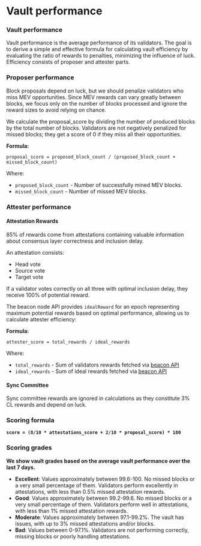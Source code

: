 # Vault performance

### Vault performance

Vault performance is the average performance of its validators. The goal is to derive a simple and effective formula for calculating vault efficiency by evaluating the ratio of rewards to penalties, minimizing the influence of luck. Efficiency consists of proposer and attester parts.

### Proposer performance

Block proposals depend on luck, but we should penalize validators who miss MEV opportunities. Since MEV rewards can vary greatly between blocks, we focus only on the number of blocks processed and ignore the reward sizes to avoid relying on chance.

We calculate the proposal\_score by dividing the number of produced blocks by the total number of blocks. Validators are not negatively penalized for missed blocks; they get a score of 0 if they miss all their opportunities.

**Formula:**

```
proposal_score = proposed_block_count / (proposed_block_count + missed_block_count)
```

Where:

* `proposed_block_count` - Number of successfully mined MEV blocks.
* `missed_block_count` - Number of missed MEV blocks.

### Attester performance

#### **Attestation Rewards**

85% of rewards come from attestations containing valuable information about consensus layer correctness and inclusion delay.

An attestation consists:

* Head vote
* Source vote
* Target vote

If a validator votes correctly on all three with optimal inclusion delay, they receive 100% of potential reward.

The beacon node API provides `idealReward` for an epoch representing maximum potential rewards based on optimal performance, allowing us to calculate attester efficiency:

**Formula:**&#x20;

```
attester_score = total_rewards / ideal_rewards
```

Where:

* `total_rewards` - Sum of validators rewards fetched via [beacon API](https://ethereum.github.io/beacon-APIs/#/Rewards/getAttestationsRewards)
* `ideal_rewards` - Sum of ideal rewards fetched via [beacon API](https://ethereum.github.io/beacon-APIs/#/Rewards/getAttestationsRewards)

#### **Sync Committee**

Sync committee rewards are ignored in calculations as they constitute 3% CL rewards and depend on luck.

### Scoring formula

<pre><code><strong>score = (8/10 * attestations_score + 2/10 * proposal_score) * 100
</strong></code></pre>

### Scoring grades

**We show vault grades based on the average vault performance over the last 7 days.**

* **Excellent**: Values approximately between 99.6-100. No missed blocks or a very small percentage of them. Validators perform excellently in attestations, with less than 0.5% missed attestation rewards.
* **Good**: Values approximately between 99.2-99.6. No missed blocks or a very small percentage of them. Validators perform well in attestations, with less than 1% missed attestation rewards.
* **Moderate**: Values approximately between 97.1-99.2%. The vault has issues, with up to 3% missed attestations and/or blocks.
* **Bad**: Values between 0-97.1%. Validators are not performing correctly, missing blocks or poorly handling attestations.
